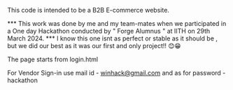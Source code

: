 This code is intended to be a B2B E-commerce website.

*** This work was done by me and my team-mates when we participated in a  One day Hackathon conducted by " Forge Alumnus " at IITH on 29th March 2024. ***
I know this one isnt as perfect or stable as it should be , but we did our best as it was our first and only project!! 😊😁

The page starts from login.html 

For Vendor Sign-in 
use mail id - winhack@gmail.com
and as for password - hackathon
